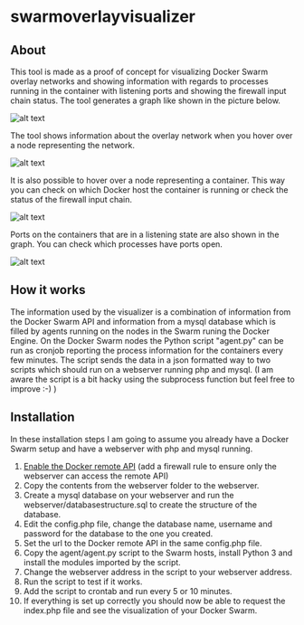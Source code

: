 # swarmoverlayvisualizer

## About

This tool is made as a proof of concept for visualizing Docker Swarm overlay networks and showing information with regards to processes running in the container with listening ports and showing the firewall input chain status. 
The tool generates a graph like shown in the picture below.

![alt text](https://raw.githubusercontent.com/marcelbrouwers/swarmoverlayvisualizer/master/images/1.PNG)

The tool shows information about the overlay network when you hover over a node representing the network.


![alt text](https://raw.githubusercontent.com/marcelbrouwers/swarmoverlayvisualizer/master/images/2.png)

It is also possible to hover over a node representing a container. This way you can check on which Docker host the container is running or check the status of the firewall input chain.


![alt text](https://raw.githubusercontent.com/marcelbrouwers/swarmoverlayvisualizer/master/images/4.png)

Ports on the containers that are in a listening state are also shown in the graph. You can check which processes have ports open.


![alt text](https://raw.githubusercontent.com/marcelbrouwers/swarmoverlayvisualizer/master/images/3.png)

## How it works

The information used by the visualizer is a combination of information from the Docker Swarm API and information from a mysql database which is filled by agents running on the nodes in the Swarm runing the Docker Engine. On the Docker Swarm nodes the Python script "agent.py" can be run as cronjob reporting the process information for the containers every few minutes. The script sends the data in a json formatted way to two scripts which should run on a webserver running php and mysql. (I am aware the script is a bit hacky using the subprocess function but feel free to improve :-) )

## Installation

In these installation steps I am going to assume you already have a Docker Swarm setup and have a webserver with php and mysql running.

1. [Enable the Docker remote API](https://www.ivankrizsan.se/2016/05/18/enabling-docker-remote-api-on-ubuntu-16-04/) (add a firewall rule to ensure only the webserver can access the remote API)
2. Copy the contents from the webserver folder to the webserver.
3. Create a mysql database on your webserver and run the webserver/databasestructure.sql to create the structure of the database.
4. Edit the config.php file, change the database name, username and password for the database to the one you created.
5. Set the url to the Docker remote API in the same config.php file.
6. Copy the agent/agent.py script to the Swarm hosts, install Python 3 and install the modules imported by the script.
7. Change the webserver address in the script to your webserver address. 
8. Run the script to test if it works.
9. Add the script to crontab and run every 5 or 10 minutes.
10. If everything is set up correctly you should now be able to request the index.php file and see the visualization of your Docker Swarm. 


